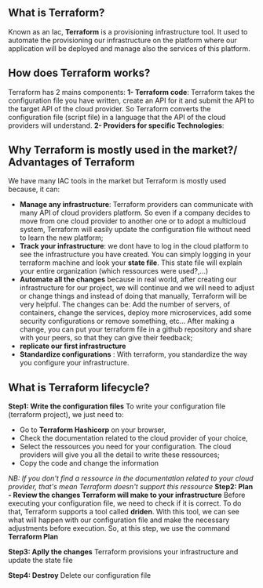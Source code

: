 ## What is Terraform?
   Known as an Iac, **Terraform** is a provisioning infrastructure tool. It used to automate the provisioning our infrastructure on the platform where our application will be deployed and manage also the services of this platform.

## How does Terraform works?
Terraform has 2 mains components:
**1- Terraform code**: Terraform takes the configuration file you have written, create an API for it and submit the API to the target API of the cloud provider. So Terraform converts the configuration file (script file) in a language that the API of the cloud providers will understand.
**2- Providers for specific Technologies**:

## Why Terraform is mostly used in the market?/ Advantages of Terraform
We have many IAC tools in the market but Terraform is mostly used because, it can:
- **Manage any infrastructure**: Terraform providers can communicate with many API of cloud providers platform. So even if a company decides to move from one cloud provider to another one or to adopt a multicloud system, Terraform will easily update the configuration file without need to learn the new platform;
- **Track your infrastructure**: we dont have to log in the cloud platform to see the infrastructure you have created. You can simply logging in your terraform machine and look your **state file**. This state file will explain your entire organization (which ressources were used?,...)
- **Automate all the changes** because in real world, after creating our infrastructure for our project, we will continue and we will need to adjust or change things and instead of doing that manually, Terraform will be very helpful. The changes can be: Add the number of servers, of containers, change the services, deploy more microservices, add some security configurations or remove something, etc... After making a change, you can put your terraform file in a github repository and share with  your peers, so that they can give their feedback;
- **replicate our first infrastructure**
- **Standardize configurations** : With terraform, you standardize the way you configure your infrastructure.

## What is Terraform lifecycle?
**Step1: Write the configuration files**
To write your configuration file (terraform project), we just need to:
- Go to **Terraform Hashicorp** on your browser, 
- Check the documentation related to the cloud provider of your choice,
- Select the ressources you need for your configuration. The cloud providers will give you all the detail to write these ressources;
- Copy the code and change the information

*NB: If you don't find a ressource in the documentation related to your cloud provider, that's mean Terraform doesn't support this ressource*
**Step2: Plan - Review the changes Terraform will make to your infrastructure**
Before executing your configuration file, we need to check if it is correct. To do that, Terraform supports a tool called **driden**. With this tool, we can see what will happen with our configuration file and make the necessary adjustments before execution. So, at this step, we use the command **Terraform Plan**

**Step3: Aplly the changes**
Terraform provisions your infrastructure and update the state file

**Step4: Destroy**
Delete our configuration file
